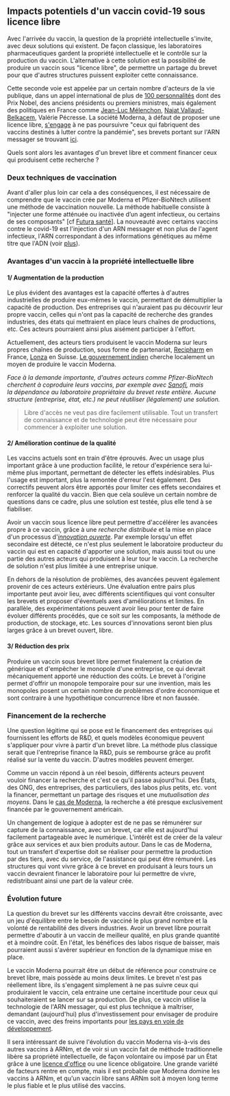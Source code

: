 ## Impacts potentiels d'un vaccin covid-19 sous licence libre

Avec l'arrivée du vaccin, la question de la propriété intellectuelle s'invite, avec deux solutions qui existent. De façon classique, les laboratoires pharmaceutiques gardent la propriété intellectuelle et le contrôle sur la production du vaccin. L'alternative à cette solution est la possibilité de produire un vaccin sous "licence libre", de permettre un partage du brevet pour que d'autres structures puissent exploiter cette connaissance.

Cette seconde voie est appelée par un certain nombre d'acteurs de la vie publique, dans un appel international de plus de [100 personnalités](https://vaccinecommongood.org/) dont des Prix Nobel, des anciens présidents ou premiers ministres, mais également des politiques en France comme [Jean-Luc Mélenchon](https://twitter.com/JLMelenchon/status/1355247266097987584), [Najat Vallaud-Belkacem](https://twitter.com/najatvb/status/1355895472653815808), Valérie Pécresse. La société Moderna, à défaut de proposer une licence libre,  [s'engage](https://investors.modernatx.com/news-releases/news-release-details/statement-moderna-intellectual-property-matters-during-covid-19) à ne pas poursuivre "ceux qui fabriquent des vaccins destinés à lutter contre la pandémie", ses brevets portant sur l'ARN messager se trouvant [ici](https://www.modernatx.com/patents).

Quels sont alors les avantages d'un brevet libre et comment financer ceux qui produisent cette recherche ?

### Deux techniques de vaccination

Avant d'aller plus loin car cela a des conséquences, il est nécessaire de comprendre que le vaccin crée par Moderna et Pfizer-BioNtech utilisent une méthode de vaccination nouvelle. La méthode habituelle consiste à "injecter une forme atténuée ou inactivée d’un agent infectieux, ou certains de ses composants" [cf [Futura santé](https://www.futura-sciences.com/sante/actualites/coronavirus-vaccins-arn-messager-sont-risques-notre-genome-84966/)]. La nouveauté avec certains vaccins contre le covid-19 est l'injection d'un ARN messager et non plus de l'agent infectieux, l'ARN correspondant à des informations génétiques au même titre que l'ADN (voir [plus](https://www.greelane.com/fr/science-technologie-math%C3%A9matiques/science/dna-versus-rna-608191/)).

### Avantages d'un vaccin à la propriété intellectuelle libre

#### 1/ Augmentation de la production

Le plus évident des avantages est la capacité offertes à d'autres industrielles de produire eux-mêmes le vaccin, permettant de démultiplier la capacité de production. Des entreprises qui n'auraient pas pu découvrir leur propre vaccin, celles qui n'ont pas la capacité de recherche des grandes industries, des états qui mettraient en place leurs chaînes de productions, etc. Ces acteurs pourraient ainsi plus aisément participer à l'effort.

Actuellement, des acteurs tiers produisent le vaccin Moderna sur leurs propres chaînes de production, sous forme de partenariat, [Recipharm](https://www.lepoint.fr/sante/covid-19-une-partie-du-vaccin-moderna-sera-produite-en-france-25-11-2020-2402596_40.php) en France, [Lonza](https://www.rts.ch/info/regions/valais/11895790-le-vaccin-de-moderna-et-lonza-une-aubaine-pour-la-region-de-viege.html) en Suisse. [Le gouvernement indien](https://timesofindia.indiatimes.com/city/hyderabad/centre-hunting-for-local-firm-to-make-moderna-vaccine/articleshow/79768923.cms) cherche localement un moyen de produire le vaccin Moderna.

*Face à la demande importante, d'autres acteurs comme Pfizer-BioNtech cherchent à coproduire leurs vaccins, par exemple avec [Sanofi](https://www.usinenouvelle.com/article/sanofi-aidera-pfizer-biontech-a-produire-leur-vaccin-anti-covid-19-en-allemagne.N1053804), mais la dépendance au laboratoire propriétaire du brevet reste entière. Aucune structure (entreprise, état, etc.) ne peut réutiliser (légalement) une solution.*

> Libre d'accès ne veut pas dire facilement utilisable. Tout un transfert de connaissance et de technologie peut être nécessaire pour commencer à exploiter une solution.

#### 2/ Amélioration continue de la qualité  

Les vaccins actuels sont en train d'être éprouvés. Avec un usage plus important grâce à une production facilité, le retour d'expérience sera lui-même plus important, permettant de détecter les effets indésirables. Plus l'usage est important, plus la remontée d'erreur l'est également. Des correctifs peuvent alors être apportés pour limiter ces effets secondaires et renforcer la qualité du vaccin. Bien que cela soulève un certain nombre de questions dans ce cadre, plus une solution est testée, plus elle tend à se fiabiliser.

Avoir un vaccin sous licence libre peut permettre d'accélérer les avancées propre à ce vaccin, grâce à une *recherche distribuée* et la mise en place d'un processus d'*[innovation ouverte](https://fr.wikipedia.org/wiki/Innovation_ouverte)*. Par exemple lorsqu'un effet secondaire est détecté, ce n'est plus seulement le laboratoire producteur du vaccin qui est en capacité d'apporter une solution, mais aussi tout ou une partie des autres acteurs qui produisent à leur tour le vaccin. La recherche de solution n'est plus limitée à une entreprise unique.

En dehors de la résolution de problèmes, des avancées peuvent également provenir de ces acteurs extérieurs. Une évaluation entre pairs plus importante peut avoir lieu, avec différents scientifiques qui vont consulter les brevets et proposer d'éventuels axes d'améliorations et limites. En parallèle, des expérimentations peuvent avoir lieu pour tenter de faire évoluer différents procédés, que ce soit sur les composants, la méthode de production, de stockage, etc. Les sources d'innovations seront bien plus larges grâce à un brevet ouvert, libre.

#### 3/ Réduction des prix

Produire un vaccin sous brevet libre permet finalement la création de générique et d'empêcher le monopole d'une entreprise, ce qui devrait mécaniquement apporté une réduction des coûts. Le brevet à l'origine permet d'offrir un monopole temporaire pour sur une invention, mais les monopoles posent un certain nombre de problèmes d'ordre économique et sont contraire à une hypothétique concurrence libre et non faussée.

### Financement de la recherche

Une question légitime qui se pose est le financement des entreprises qui fournissent les efforts de R&D, et quels modèles économique peuvent s'appliquer pour vivre à partir d'un brevet libre. La méthode plus classique serait que l'entreprise finance la R&D, puis se rembourse grâce au profit réalisé sur la vente du vaccin. D'autres modèles peuvent émerger.

Comme un vaccin répond à un réel besoin, différents acteurs peuvent vouloir financer la recherche et c'est ce qu'il passe aujourd'hui. Des États, des ONG, des entreprises, des particuliers, des labos plus petits, etc. vont la financer, permettant un partage des risques et une *mutualisation des moyens*.
Dans le [cas de Moderna](https://www.bbc.com/news/business-55170756), la recherche a été presque exclusivement financée par le gouvernement américain.

Un changement de logique à adopter est de ne pas se rémunérer sur capture de la connaissance, avec un brevet, car elle est aujourd'hui facilement partageable avec le numérique. L'intérêt est de créer de la valeur grâce aux services et aux bien produits autour. Dans le cas de Moderna, tout un transfert d'expertise doit se réaliser pour permettre la production par des tiers, avec du service, de l'assistance qui peut être rémunéré.
Les structures qui vont vivre grâce à ce brevet en produisant à leurs tours un vaccin devraient financer le laboratoire pour lui permettre de vivre, redistribuant ainsi une part de la valeur crée.

### Évolution future

La question du brevet sur les différents vaccins devrait être croissante, avec un jeu d'équilibre entre le besoin de vacciné le plus grand nombre et la volonté de rentabilité des divers industries. Avoir un brevet libre pourrait permettre d'aboutir à un vaccin de meilleur qualité, en plus grande quantité et à moindre coût. En l'état, les bénéfices des labos risque de baisser, mais pourraient aussi s'avérer supérieur en fonction de la dynamique mise en place.

Le vaccin Moderna pourrait être un début de référence pour construire ce brevet libre, mais possède au moins deux limites. Le brevet n'est pas réellement libre, ils s'engagent simplement à ne pas suivre ceux qui produiraient le vaccin, cela entraine une certaine incertitude pour ceux qui souhaiteraient se lancer sur sa production. De plus, ce vaccin utilise la technologie de l'ARN messager, qui est plus technique à maîtriser, demandant (aujourd'hui) plus d'investissement pour envisager de produire ce vaccin, avec des freins importants pour [les pays en voie de développement](https://www.lejdd.fr/International/vaccin-contre-le-covid-19-linquietude-pour-les-pays-en-developpement-4010362).

Il sera intéressant de suivre l'évolution du vaccin Moderna vis-à-vis des autres vaccins à ARNm, et de voir si un vaccin fait de méthode traditionnelle libère sa propriété intellectuelle, de façon volontaire ou imposé par un État grâce à une [licence d'office](https://www.langlais-avocats.com/actualites/actualites-juridiques/706-covid-19-la-licence-doffice-point-dequilibre-entre-sante-publique-et-valorisation-de-la-recherche-des-laboratoires-prives.html) ou une licence obligatoire. Une grande variété de facteurs rentre en compte, mais il est probable que Moderna domine les vaccins à ARNm, et qu'un vaccin libre sans ARNm soit à moyen long terme le plus fiable et le plus utilisé des vaccins.
